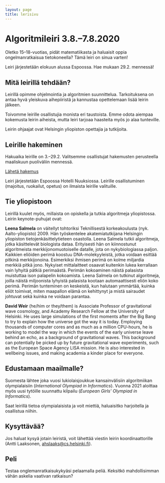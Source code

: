 ```yaml
---
layout: page
title: lerisivu
---
```

# Algoritmileiri 3.8.–7.8.2020

Oletko 15–18-vuotias, pidät matematiikasta ja haluaisit
oppia ongelmanratkaisua tietokoneella? Tämä leiri on sinua varten!

Leiri järjestetään elokuun alussa Espoossa. Hae mukaan 29.2. mennessä!

## Mitä leirillä tehdään?

Leirillä opimme ohjelmointia ja algoritmien suunnittelua.
Tarkoituksena on antaa hyvä yleiskuva aihepiiristä
ja kannustaa opettelemaan lisää leirin jälkeen.

Toivomme leirille osallistujia monista eri taustoista.
Emme odota aiempaa kokemusta leirin aiheista,
mutta leiri tarjoaa haasteita myös jo alaa tunteville.

Leirin ohjaajat ovat Helsingin yliopiston opettajia ja tutkijoita.

## Leirille hakeminen

Hakuaika leirille on 3.–29.2. Valitsemme osallistujat hakemusten
perusteella maaliskuun puoliväliin mennessä.

[Lähetä hakemus](https://elomake.helsinki.fi/lomakkeet/103339/lomake.html)

Leiri järjestetään Espoossa Hotelli Nuuksiossa.
Leirille osallistuminen (majoitus, ruokailut, opetus) on ilmaista
leirille valituille.

## Tie yliopistoon

Leirillä kuulet myös, millaista on opiskella ja tutkia
algoritmeja yliopistossa. Leirin keynote-puhujat ovat:

**Leena Salmela** on väitellyt tohtoriksi Teknillisestä korkeakoulusta (nyk.
Aalto-yliopisto) 2009. Hän työskentelee akatemiatutkijana Helsingin
yliopiston tietojenkäsittelytieteen osastolla. Leena Salmela tutkii
algoritmeja, jotka käsittelevät biologista dataa. Erityisesti hän on
kiinnostunut algoritmeista merkkijonomuotoiselle datalle, jota on
nykybiologiassa paljon. Kaikkien eliöiden perimä koostuu
DNA-molekyyleistä, jotka voidaan esittää pitkinä merkkijonoina.
Esimerkiksi ihmisen perimä on kolme miljardia merkkiä pitkä jono. Nykyiset
mittalaitteet osaavat kuitenkin lukea kerrallaan vain lyhyitä pätkiä
perimaästä. Perimän kokoaminen näistä palasista muistuttaa ison palapelin
kokoamista. Leena Salmela on tutkinut algoritmeja, joilla näistä
miljoonista lyhyistä palasista kootaan automaattisesti eliön koko perimä.
Perimän tunteminen on keskeistä, kun halutaan ymmärtää, kuinka eliöt
toimivat, miten maapallon elämä on kehittynyt ja mistä sairaudet johtuvat
sekä kuinka ne voidaan parantaa.

**David Weir** (he/him or they/them) is Associate Professor of gravitational wave cosmology, and Academy Research Fellow at the University of Helsinki. He uses large simulations of the first moments after the Big Bang to try to explain how the universe got the way it is today. Employing thousands of computer cores and as much as a million CPU-hours, he is working to model the way in which the events of the early universe leave behind an echo, as a background of gravitational waves. This background can potentially be picked up by future gravitational wave experiments, such as the European Space Agency LISA mission. He is also interested in wellbeing issues, and making academia a kinder place for everyone.

## Edustamaan maailmalle?

Suomesta lähtee joka vuosi lukiolaisjoukkue kansainvälisiin
algoritmiikan olympialaisiin (_International Olympiad in Informatics_).
Vuonna 2021 aloittaa myös uusi tytöille suunnattu kilpailu
(_European Girls' Olympiad in Informatics_).

Saat leirillä tietoa olympialaisista ja voit miettiä,
haluaisitko harjoitella ja osallistua niihin.

## Kysyttävää?

Jos haluat kysyä jotain leiristä, voit lähettää viestin leirin
koordinaattorille (Antti Laaksonen, ahslaaks@cs.helsinki.fi).

## Peli

Testaa onglemanratkaisukykyäsi pelaamalla peliä. Keksitkö mahdollisimman vähän askelia vaativan ratkaisun?
